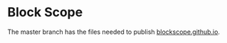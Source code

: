 # Block Scope

The master branch has the files needed to publish
[blockscope.github.io](http://blockscope.github.io).
